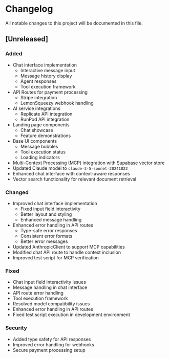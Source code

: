 # Changelog

All notable changes to this project will be documented in this file.

## [Unreleased]

### Added

- Chat interface implementation
  - Interactive message input
  - Message history display
  - Agent responses
  - Tool execution framework
- API Routes for payment processing
  - Stripe integration
  - LemonSqueezy webhook handling
- AI service integrations
  - Replicate API integration
  - RunPod API integration
- Landing page components
  - Chat showcase
  - Feature demonstrations
- Base UI components
  - Message bubbles
  - Tool execution status
  - Loading indicators
- Multi-Context Processing (MCP) integration with Supabase vector store
- Updated Claude model to `claude-3-5-sonnet-20241022`
- Enhanced chat interface with context-aware responses
- Vector search functionality for relevant document retrieval

### Changed

- Improved chat interface implementation
  - Fixed input field interactivity
  - Better layout and styling
  - Enhanced message handling
- Enhanced error handling in API routes
  - Type-safe error responses
  - Consistent error formats
  - Better error messages
- Updated AnthropicClient to support MCP capabilities
- Modified chat API route to handle context inclusion
- Improved test script for MCP verification

### Fixed

- Chat input field interactivity issues
- Message handling in chat interface
- API route error handling
- Tool execution framework
- Resolved model compatibility issues
- Enhanced error handling in API routes
- Fixed test script execution in development environment

### Security

- Added type safety for API responses
- Improved error handling for webhooks
- Secure payment processing setup
